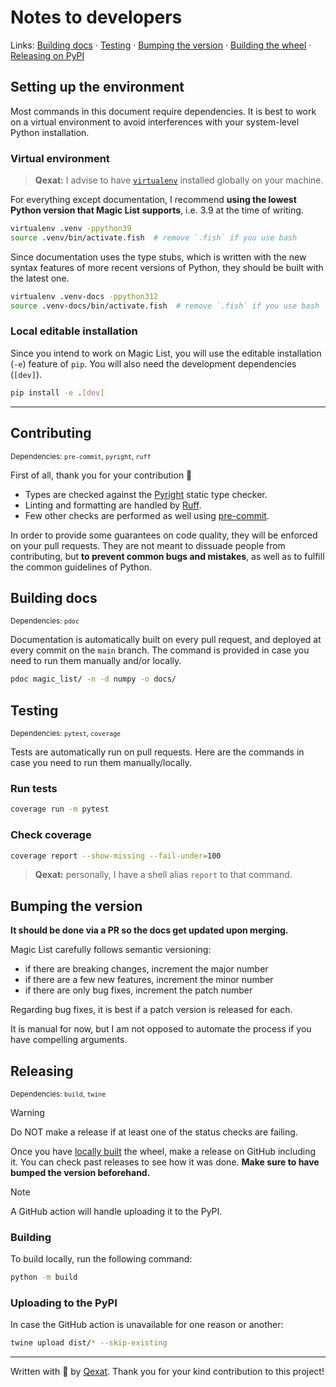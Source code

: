 <!-- markdownlint-disable MD033 -->

# Notes to developers

Links: [Building docs](#building-docs) · [Testing](#testing) · [Bumping the version](#bumping-the-version) · [Building the wheel](#building) · [Releasing on PyPI](#releasing)

## Setting up the environment

Most commands in this document require dependencies. It is best to work on a
virtual environment to avoid interferences with your system-level Python
installation.

### Virtual environment

> **Qexat:** I advise to have [`virtualenv`](https://virtualenv.pypa.io/en/latest/) installed globally on your machine.

For everything except documentation, I recommend **using the lowest Python
version that Magic List supports**, i.e. 3.9 at the time of writing.

```sh
virtualenv .venv -ppython39
source .venv/bin/activate.fish  # remove `.fish` if you use bash
```

Since documentation uses the type stubs, which is written with the new syntax
features of more recent versions of Python, they should be built with the
latest one.

```sh
virtualenv .venv-docs -ppython312
source .venv-docs/bin/activate.fish  # remove `.fish` if you use bash
```

### Local editable installation

Since you intend to work on Magic List, you will use the editable installation
(`-e`) feature of `pip`.
You will also need the development dependencies (`[dev]`).

```sh
pip install -e .[dev]
```

---

## Contributing

<sup>Dependencies: `pre-commit`, `pyright`, `ruff`</sup>

First of all, thank you for your contribution 💞

- Types are checked against the [Pyright](https://github.com/microsoft/pyright) static type checker.
- Linting and formatting are handled by [Ruff](https://github.com/astral-sh/ruff).
- Few other checks are performed as well using [pre-commit](https://pre-commit.com).

In order to provide some guarantees on code quality, they will be enforced on your pull requests.
They are not meant to dissuade people from contributing, but **to prevent common bugs and mistakes**,
as well as to fulfill the common guidelines of Python.

## Building docs

<sup>Dependencies: `pdoc`</sup>

Documentation is automatically built on every pull request, and deployed at
every commit on the `main` branch. The command is provided in case you need to
run them manually and/or locally.

```sh
pdoc magic_list/ -n -d numpy -o docs/
```

## Testing

<sup>Dependencies: `pytest`, `coverage`</sup>

Tests are automatically run on pull requests. Here are the commands in case
you need to run them manually/locally.

### Run tests

```sh
coverage run -m pytest
```

### Check coverage

```sh
coverage report --show-missing --fail-under=100
```

> **Qexat:** personally, I have a shell alias `report` to that command.

## Bumping the version

**It should be done via a PR so the docs get updated upon merging.**

Magic List carefully follows semantic versioning:

- if there are breaking changes, increment the major number
- if there are a few new features, increment the minor number
- if there are only bug fixes, increment the patch number

Regarding bug fixes, it is best if a patch version is released for each.

It is manual for now, but I am not opposed to automate the process if you have
compelling arguments.

## Releasing

<sup>Dependencies: `build`, `twine`</sup>

> [!WARNING]
> Do NOT make a release if at least one of the status checks are failing.

Once you have [locally built](#building) the wheel, make a release on GitHub including it.
You can check past releases to see how it was done. **Make sure to have bumped
the version beforehand.**

> [!NOTE]
> A GitHub action will handle uploading it to the PyPI.

### Building

To build locally, run the following command:

```sh
python -m build
```

### Uploading to the PyPI

In case the GitHub action is unavailable for one reason or another:

```sh
twine upload dist/* --skip-existing
```

---

Written with 🩷 by [Qexat](https://github.com/qexat).
Thank you for your kind contribution to this project!
